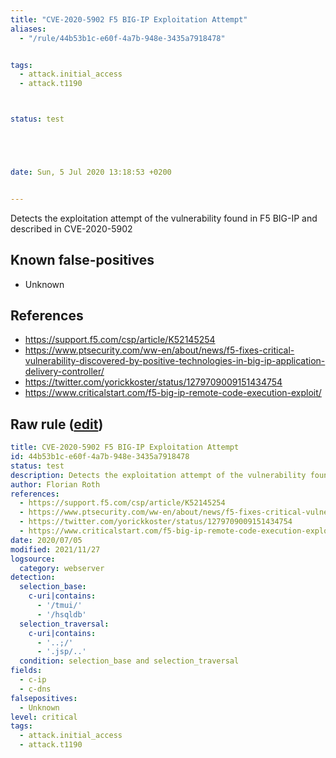 ```yaml
---
title: "CVE-2020-5902 F5 BIG-IP Exploitation Attempt"
aliases:
  - "/rule/44b53b1c-e60f-4a7b-948e-3435a7918478"


tags:
  - attack.initial_access
  - attack.t1190



status: test





date: Sun, 5 Jul 2020 13:18:53 +0200


---
```


Detects the exploitation attempt of the vulnerability found in F5 BIG-IP and described in CVE-2020-5902

<!--more-->


## Known false-positives

* Unknown



## References

* https://support.f5.com/csp/article/K52145254
* https://www.ptsecurity.com/ww-en/about/news/f5-fixes-critical-vulnerability-discovered-by-positive-technologies-in-big-ip-application-delivery-controller/
* https://twitter.com/yorickkoster/status/1279709009151434754
* https://www.criticalstart.com/f5-big-ip-remote-code-execution-exploit/


## Raw rule ([edit](https://github.com/SigmaHQ/sigma/edit/master/rules/web/web_cve_2020_5902_f5_bigip.yml))
```yaml
title: CVE-2020-5902 F5 BIG-IP Exploitation Attempt
id: 44b53b1c-e60f-4a7b-948e-3435a7918478
status: test
description: Detects the exploitation attempt of the vulnerability found in F5 BIG-IP and described in CVE-2020-5902
author: Florian Roth
references:
  - https://support.f5.com/csp/article/K52145254
  - https://www.ptsecurity.com/ww-en/about/news/f5-fixes-critical-vulnerability-discovered-by-positive-technologies-in-big-ip-application-delivery-controller/
  - https://twitter.com/yorickkoster/status/1279709009151434754
  - https://www.criticalstart.com/f5-big-ip-remote-code-execution-exploit/
date: 2020/07/05
modified: 2021/11/27
logsource:
  category: webserver
detection:
  selection_base:
    c-uri|contains:
      - '/tmui/'
      - '/hsqldb'
  selection_traversal:
    c-uri|contains:
      - '..;/'
      - '.jsp/..'
  condition: selection_base and selection_traversal
fields:
  - c-ip
  - c-dns
falsepositives:
  - Unknown
level: critical
tags:
  - attack.initial_access
  - attack.t1190

```
